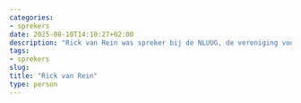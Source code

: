 ```yaml
---
categories:
- sprekers
date: 2025-08-10T14:10:27+02:00
description: "Rick van Rein was spreker bij de NLUUG, de vereniging voor open systemen en open standaarden. Lees meer over deze spreker."
tags:
- sprekers
slug:
title: "Rick van Rein"
type: person
---
```



